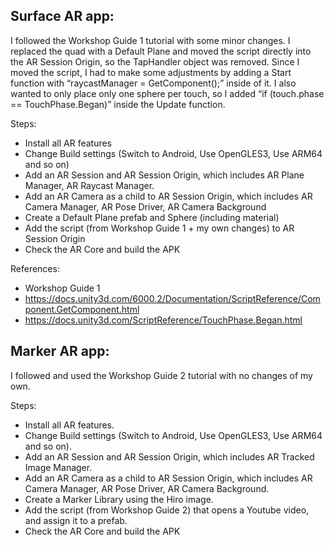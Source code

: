 ## Surface AR app:
  I followed the Workshop Guide 1 tutorial with some minor changes. I replaced the quad with a Default Plane and moved the script directly into the AR Session Origin, so the TapHandler object was removed. Since I moved the script, I had to make some adjustments by adding a Start function with “raycastManager = GetComponent<ARRaycastManager>();” inside of it. I also wanted to only place only one sphere per touch, so I added “if (touch.phase == TouchPhase.Began)” inside the Update function.


  Steps:
  - Install all AR features
  - Change Build settings (Switch to Android, Use OpenGLES3, Use ARM64 and so on)
  - Add an AR Session and AR Session Origin, which includes AR Plane Manager, AR Raycast Manager.
  - Add an AR Camera as a child to AR Session Origin, which includes AR Camera Manager, AR Pose Driver, AR Camera Background
  - Create a Default Plane prefab and Sphere (including material)
  - Add the script (from Workshop Guide 1 + my own changes) to AR Session Origin
  - Check the AR Core and build the APK


  References:
  - Workshop Guide 1
  - https://docs.unity3d.com/6000.2/Documentation/ScriptReference/Component.GetComponent.html 
  - https://docs.unity3d.com/ScriptReference/TouchPhase.Began.html



## Marker AR app:


  I followed and used the Workshop Guide 2 tutorial with no changes of my own.

  Steps:
  - Install all AR features.
  - Change Build settings (Switch to Android, Use OpenGLES3, Use ARM64 and so on).
  - Add an AR Session and AR Session Origin, which includes AR Tracked Image Manager.
  - Add an AR Camera as a child to AR Session Origin, which includes AR Camera Manager, AR Pose Driver, AR Camera Background.
  - Create a Marker Library using the Hiro image.
  - Add the script (from Workshop Guide 2) that opens a Youtube video, and assign it to a prefab.
  - Check the AR Core and build the APK

